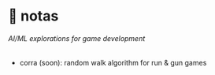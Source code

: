 #  🧠 notas
###### AI/ML explorations for game development

* corra (soon): random walk algorithm for run & gun games
